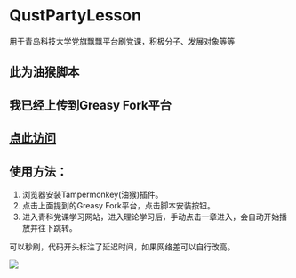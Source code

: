 # QustPartyLesson
用于青岛科技大学党旗飘飘平台刷党课，积极分子、发展对象等等

## 此为油猴脚本
## 我已经上传到Greasy Fork平台
## [点此访问](https://greasyfork.org/zh-CN/scripts/434107-%E5%85%9A%E6%97%97%E9%A3%98%E9%A3%98-%E7%A5%96%E5%9B%BD%E4%BC%9F%E5%A4%A7)


## 使用方法：
1. 浏览器安装Tampermonkey(油猴)插件。
2. 点击上面提到的Greasy Fork平台，点击脚本安装按钮。
3. 进入青科党课学习网站，进入理论学习后，手动点击一章进入，会自动开始播放并往下跳转。


可以秒刷，代码开头标注了延迟时间，如果网络差可以自行改高。

![](https://greasyfork.s3.us-east-2.amazonaws.com/biargtoy1o4z8zzaor5ejkc0q3qd)


